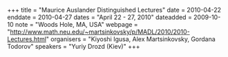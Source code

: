 +++
title = "Maurice Auslander Distinguished Lectures"
date = 2010-04-22
enddate = 2010-04-27
dates = "April 22 - 27, 2010"
dateadded = 2009-10-10
note = "Woods Hole, MA, USA"
webpage = "http://www.math.neu.edu/~martsinkovsky/p/MADL/2010/2010-Lectures.html"
organisers = "Kiyoshi Igusa, Alex Martsinkovsky, Gordana Todorov"
speakers = "Yuriy Drozd (Kiev)"
+++

